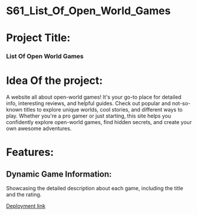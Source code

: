 # S61_List_Of_Open_World_Games

# Project Title:

### List Of Open World Games

# Idea Of the project:

A website all about open-world games! It's your go-to place for detailed info, interesting reviews, and helpful guides. Check out popular and not-so-known titles to explore unique worlds, cool stories, and different ways to play. Whether you're a pro gamer or just starting, this site helps you confidently explore open-world games, find hidden secrets, and create your own awesome adventures.

# Features:

## Dynamic Game Information:
Showcasing the detailed description about each game, including the title and the rating.

[Deployment link](https://s61-list-of-open-world-games.onrender.com/)